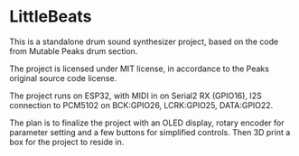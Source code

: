 # LittleBeats

This is a standalone drum sound synthesizer project, based on the code from Mutable Peaks drum section.

The project is licensed under MIT license, in accordance to the Peaks original source code license.

The project runs on ESP32, with MIDI in on Serial2 RX (GPIO16), I2S connection to PCM5102 on BCK:GPIO26, LCRK:GPIO25, DATA:GPIO22.

The plan is to finalize the project with an OLED display, rotary encoder for parameter setting and a few buttons for simplified controls. Then 3D print a box for the project to reside in.
